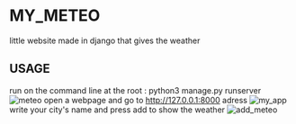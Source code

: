 # MY_METEO
little website made in django that gives the weather

## USAGE
run on the command line at the root : python3 manage.py runserver
![meteo](https://user-images.githubusercontent.com/49592465/59702848-f59af180-91f8-11e9-812b-b3c634de9d6b.png)
open a webpage and go to http://127.0.0.1:8000 adress
![my_app](https://user-images.githubusercontent.com/49592465/59703019-55919800-91f9-11e9-9980-3d1f30b42684.png)
write your city's name and press add to show the weather
![add_meteo](https://user-images.githubusercontent.com/49592465/59704783-457bb780-91fd-11e9-9462-9eeefa8b6958.gif)
